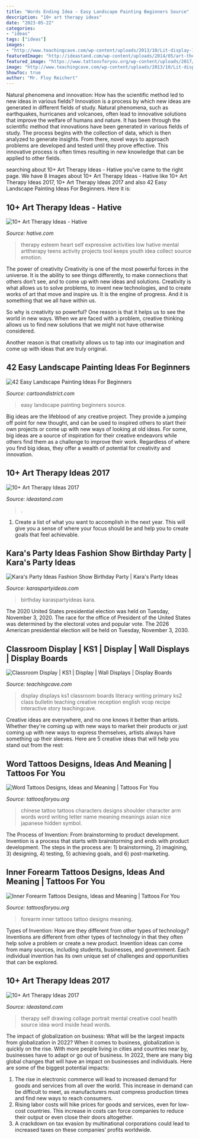 ```yaml
---
title: "Words Ending Idea - Easy Landscape Painting Beginners Source"
description: "10+ art therapy ideas"
date: "2023-05-22"
categories:
- "ideas"
tags: ["ideas"]
images:
- "http://www.teachingcave.com/wp-content/uploads/2013/10/Lit-display-1.jpg"
featuredImage: "http://ideastand.com/wp-content/uploads/2014/05/art-therapy-ideas/12-art-therapy-ideas.jpg"
featured_image: "https://www.tattoosforyou.org/wp-content/uploads/2017/06/Tattoo-Ideas-for-Inner-Forearm-225x300.jpg"
image: "http://www.teachingcave.com/wp-content/uploads/2013/10/Lit-display-1.jpg"
ShowToc: true
author: "Mr. Floy Reichert"
---
```



Natural phenomena and innovation: How has the scientific method led to new ideas in various fields?
Innovation is a process by which new ideas are generated in different fields of study. Natural phenomena, such as earthquakes, hurricanes and volcanoes, often lead to innovative solutions that improve the welfare of humans and nature. It has been through the scientific method that innovations have been generated in various fields of study. The process begins with the collection of data, which is then analyzed to generate insights. From there, novel ways to approach problems are developed and tested until they prove effective. This innovative process is often times resulting in new knowledge that can be applied to other fields.

	

		
searching about 10+ Art Therapy Ideas - Hative you've came to the right page. We have 8 Images about 10+ Art Therapy Ideas - Hative like 10+ Art Therapy Ideas 2017, 10+ Art Therapy Ideas 2017 and also 42 Easy Landscape Painting Ideas For Beginners. Here it is:
		
    
## 10+ Art Therapy Ideas - Hative

<img loading=lazy src="https://hative.com/wp-content/uploads/2014/05/art-therapy-ideas/5-art-therapy-ideas.jpg" onerror="this.onerror=null;this.src='https://tse4.mm.bing.net/th?id=OIP.4zai1rYDoWpjCmQ3gWgbqAHaHa&amp;pid=15.1';" alt="10+ Art Therapy Ideas - Hative">

_Source: hative.com_

>therapy esteem heart self expressive activities low hative mental arttherapy teens activity projects tool keeps youth idea collect source emotion. 

	

The power of creativity
Creativity is one of the most powerful forces in the universe. It is the ability to see things differently, to make connections that others don’t see, and to come up with new ideas and solutions.
Creativity is what allows us to solve problems, to invent new technologies, and to create works of art that move and inspire us. It is the engine of progress. And it is something that we all have within us.

So why is creativity so powerful? One reason is that it helps us to see the world in new ways. When we are faced with a problem, creative thinking allows us to find new solutions that we might not have otherwise considered.

Another reason is that creativity allows us to tap into our imagination and come up with ideas that are truly original.

    
## 42 Easy Landscape Painting Ideas For Beginners

<img loading=lazy src="http://www.cartoondistrict.com/wp-content/uploads/2017/07/Easy-Landscape-Painting-Ideas-For-Beginners-16.jpg" onerror="this.onerror=null;this.src='https://tse2.mm.bing.net/th?id=OIP.jsAdxNEUUW1_TyTRbPdH8gHaK_&amp;pid=15.1';" alt="42 Easy Landscape Painting Ideas For Beginners">

_Source: cartoondistrict.com_

>easy landscape painting beginners source. 

	

Big ideas are the lifeblood of any creative project. They provide a jumping off point for new thought, and can be used to inspired others to start their own projects or come up with new ways of looking at old ideas. For some, big ideas are a source of inspiration for their creative endeavors while others find them as a challenge to improve their work. Regardless of where you find big ideas, they offer a wealth of potential for creativity and innovation.

    
## 10+ Art Therapy Ideas 2017

<img loading=lazy src="https://ideastand.com/wp-content/uploads/2014/05/art-therapy-ideas/7-art-therapy-ideas.jpg" onerror="this.onerror=null;this.src='https://tse3.mm.bing.net/th?id=OIP.wQEH2vgbHV2iGNyH8PIO5AHaKJ&amp;pid=15.1';" alt="10+ Art Therapy Ideas 2017">

_Source: ideastand.com_

>. 

	

1. Create a list of what you want to accomplish in the next year. This will give you a sense of where your focus should be and help you to create goals that feel achievable.

    
## Kara&#039;s Party Ideas Fashion Show Birthday Party | Kara&#039;s Party Ideas

<img loading=lazy src="http://karaspartyideas.com/wp-content/uploads/2017/10/Fashion-Show-Birthday-Party-via-Karas-Party-Ideas-KarasPartyIdeas.com1_.jpg" onerror="this.onerror=null;this.src='https://tse1.mm.bing.net/th?id=OIP.wyKHMPd9EkO2WZfMb9xO4wHaNL&amp;pid=15.1';" alt="Kara&#039;s Party Ideas Fashion Show Birthday Party | Kara&#039;s Party Ideas">

_Source: karaspartyideas.com_

>birthday karaspartyideas kara. 

	

The 2020 United States presidential election was held on Tuesday, November 3, 2020. The race for the office of President of the United States was determined by the electoral votes and popular vote. The 2026 American presidential election will be held on Tuesday, November 3, 2030.

    
## Classroom Display | KS1 | Display | Wall Displays | Display Boards

<img loading=lazy src="http://www.teachingcave.com/wp-content/uploads/2013/10/Lit-display-1.jpg" onerror="this.onerror=null;this.src='https://tse3.mm.bing.net/th?id=OIP.ZrPETOqOuVEa2ItQe4IyCwHaJ6&amp;pid=15.1';" alt="Classroom Display | KS1 | Display | Wall Displays | Display Boards">

_Source: teachingcave.com_

>display displays ks1 classroom boards literacy writing primary ks2 class bulletin teaching creative reception english vcop recipe interactive story teachingcave. 

	

Creative ideas are everywhere, and no one knows it better than artists. Whether they're coming up with new ways to market their products or just coming up with new ways to express themselves, artists always have something up their sleeves. Here are 5 creative ideas that will help you stand out from the rest: 

    
## Word Tattoos Designs, Ideas And Meaning | Tattoos For You

<img loading=lazy src="http://www.tattoosforyou.org/wp-content/uploads/2013/09/Chinese-Words-Tattoos.jpg" onerror="this.onerror=null;this.src='https://tse3.mm.bing.net/th?id=OIP.i5zu2DAcRzHHSq9lpNlExQHaJ4&amp;pid=15.1';" alt="Word Tattoos Designs, Ideas and Meaning | Tattoos For You">

_Source: tattoosforyou.org_

>chinese tattoo tattoos characters designs shoulder character arm words word writing letter name meaning meanings asian nice japanese hidden symbol. 

	

The Process of Invention: From brainstorming to product development.
Invention is a process that starts with brainstorming and ends with product development. The steps in the process are: 1) brainstorming, 2) imagining, 3) designing, 4) testing, 5) achieving goals, and 6) post-marketing.

    
## Inner Forearm Tattoos Designs, Ideas And Meaning | Tattoos For You

<img loading=lazy src="https://www.tattoosforyou.org/wp-content/uploads/2017/06/Tattoo-Ideas-for-Inner-Forearm-225x300.jpg" onerror="this.onerror=null;this.src='https://tse1.mm.bing.net/th?id=OIP.O1lH3B0VOsp-Nt6h_mibAQAAAA&amp;pid=15.1';" alt="Inner Forearm Tattoos Designs, Ideas and Meaning | Tattoos For You">

_Source: tattoosforyou.org_

>forearm inner tattoos tattoo designs meaning. 

	

Types of Invention: How are they different from other types of technology?
Inventions are different from other types of technology in that they often help solve a problem or create a new product. Invention ideas can come from many sources, including students, businesses, and government. Each individual invention has its own unique set of challenges and opportunities that can be explored.

    
## 10+ Art Therapy Ideas 2017

<img loading=lazy src="http://ideastand.com/wp-content/uploads/2014/05/art-therapy-ideas/12-art-therapy-ideas.jpg" onerror="this.onerror=null;this.src='https://tse3.mm.bing.net/th?id=OIP.7hIxjGXegd7aaFnlzaj2qAHaLc&amp;pid=15.1';" alt="10+ Art Therapy Ideas 2017">

_Source: ideastand.com_

>therapy self drawing collage portrait mental creative cool health source idea word inside head words. 

	

The impact of globalization on business: What will be the largest impacts from globalization in 2022?
When it comes to business, globalization is quickly on the rise. With more people living in cities and countries near by, businesses have to adapt or go out of business. In 2022, there are many big global changes that will have an impact on businesses and individuals. Here are some of the biggest potential impacts: 
1) The rise in electronic commerce will lead to increased demand for goods and services from all over the world. This increase in demand can be difficult to meet, as manufacturers must compress production times and find new ways to reach consumers. 
2) Rising labor costs will hike prices for goods and services, even for low-cost countries. This increase in costs can force companies to reduce their output or even close their doors altogether. 
3) A crackdown on tax evasion by multinational corporations could lead to increased taxes on these companies’ profits worldwide.

